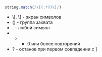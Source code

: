 ```js
string.match(/\[(.*?)\]/)
```

- \\[, \\] - экран символов
- () - группа захвата
- . - любой символ
- * - 0 или более повторений
- ? - останов при первом совпадении с ]